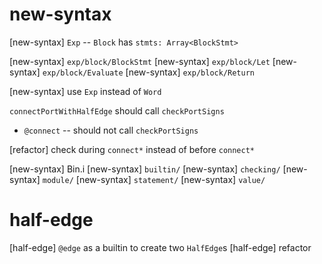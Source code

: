 # new-syntax

[new-syntax] `Exp` -- `Block` has `stmts: Array<BlockStmt>`

[new-syntax] `exp/block/BlockStmt`
[new-syntax] `exp/block/Let`
[new-syntax] `exp/block/Evaluate`
[new-syntax] `exp/block/Return`

[new-syntax] use `Exp` instead of `Word`


`connectPortWithHalfEdge` should call `checkPortSigns`

- `@connect` -- should not call `checkPortSigns`

[refactor] check during `connect*` instead of before `connect*`

[new-syntax] Bin.i
[new-syntax] `builtin/`
[new-syntax] `checking/`
[new-syntax] `module/`
[new-syntax] `statement/`
[new-syntax] `value/`

# half-edge

[half-edge] `@edge` as a builtin to create two `HalfEdge`s
[half-edge] refactor
